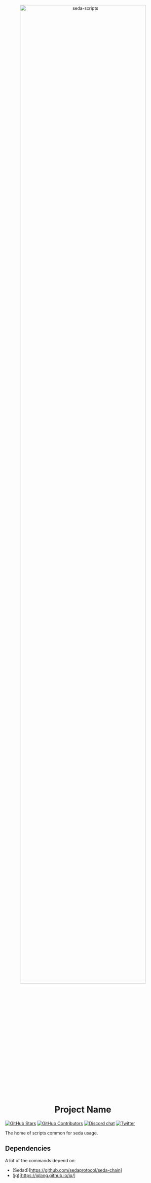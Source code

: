 <p align="center">
  <a href="https://seda.xyz/">
    <img width="90%" alt="seda-scripts" src="https://www.seda.xyz/images/footer/footer-image.png">
  </a>
</p>

<h1 align="center">
  Project Name
</h1>

<!-- The line below is for once the repo has CI to show build status. -->
<!-- [![Build Status][actions-badge]][actions-url] -->

[![GitHub Stars][github-stars-badge]](https://github.com/sedaprotocol/seda-scripts)
[![GitHub Contributors][github-contributors-badge]](https://github.com/sedaprotocol/seda-scripts/graphs/contributors)
[![Discord chat][discord-badge]][discord-url]
[![Twitter][twitter-badge]][twitter-url]

<!-- The line below is for once the repo has CI to show build status. -->
<!-- [actions-badge]: https://github.com/sedaprotocol/seda-scripts/actions/workflows/push.yml/badge.svg -->

[actions-url]: https://github.com/sedaprotocol/seda-scripts/actions/workflows/push.yml+branch%3Amain
[github-stars-badge]: https://img.shields.io/github/stars/sedaprotocol/seda-scripts.svg?style=flat-square&label=github%20stars
[github-contributors-badge]: https://img.shields.io/github/contributors/sedaprotocol/seda-scripts.svg?style=flat-square
[discord-badge]: https://img.shields.io/discord/500028886025895936.svg?logo=discord&style=flat-square
[discord-url]: https://discord.gg/seda
[twitter-badge]: https://img.shields.io/twitter/url/https/twitter.com/SedaProtocol.svg?style=social&label=Follow%20%40SedaProtocol
[twitter-url]: https://twitter.com/SedaProtocol

The home of scripts common for seda usage.

## Dependencies

A lot of the commands depend on:

- (Sedad)[https://github.com/sedaprotocol/seda-chain]
- (jq)[https://jqlang.github.io/jq/]
